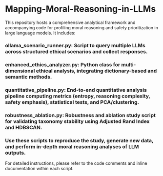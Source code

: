 # Mapping-Moral-Reasoning-in-LLMs

This repository hosts a comprehensive analytical framework and accompanying code for profiling moral reasoning and safety prioritization in large language models. It includes:

### ollama_scenario_runner.py: Script to query multiple LLMs across structured ethical scenarios and collect responses.

### enhanced_ethics_analyzer.py: Python class for multi-dimensional ethical analysis, integrating dictionary-based and semantic methods.

### quantitative_pipeline.py: End-to-end quantitative analysis pipeline computing metrics (entropy, reasoning complexity, safety emphasis), statistical tests, and PCA/clustering.

### robustness_ablation.py: Robustness and ablation study script for validating taxonomy stability using Adjusted Rand Index and HDBSCAN.

### Use these scripts to reproduce the study, generate new data, and perform in-depth moral reasoning analyses of LLM outputs.

For detailed instructions, please refer to the code comments and inline documentation within each script.

